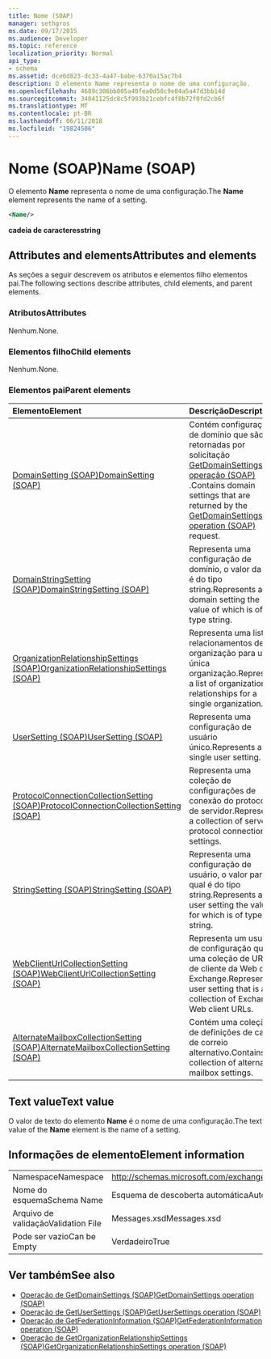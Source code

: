 ```yaml
---
title: Nome (SOAP)
manager: sethgros
ms.date: 09/17/2015
ms.audience: Developer
ms.topic: reference
localization_priority: Normal
api_type:
- schema
ms.assetid: dce6d823-dc33-4a47-babe-6370a15ac7b4
description: O elemento Name representa o nome de uma configuração.
ms.openlocfilehash: 4689c306bb805a40fea0d58c9e04a5a47d3bb14d
ms.sourcegitcommit: 34041125dc8c5f993b21cebfc4f8b72f0fd2cb6f
ms.translationtype: MT
ms.contentlocale: pt-BR
ms.lasthandoff: 06/11/2018
ms.locfileid: "19824506"
---
```

# <a name="name-soap"></a><span data-ttu-id="20186-103">Nome (SOAP)</span><span class="sxs-lookup"><span data-stu-id="20186-103">Name (SOAP)</span></span>

<span data-ttu-id="20186-104">O elemento **Name** representa o nome de uma configuração.</span><span class="sxs-lookup"><span data-stu-id="20186-104">The **Name** element represents the name of a setting.</span></span> 
  
```XML
<Name/>
```

<span data-ttu-id="20186-105">**cadeia de caracteres**</span><span class="sxs-lookup"><span data-stu-id="20186-105">**string**</span></span>

## <a name="attributes-and-elements"></a><span data-ttu-id="20186-106">Attributes and elements</span><span class="sxs-lookup"><span data-stu-id="20186-106">Attributes and elements</span></span>

<span data-ttu-id="20186-107">As seções a seguir descrevem os atributos e elementos filho elementos pai.</span><span class="sxs-lookup"><span data-stu-id="20186-107">The following sections describe attributes, child elements, and parent elements.</span></span>
  
### <a name="attributes"></a><span data-ttu-id="20186-108">Atributos</span><span class="sxs-lookup"><span data-stu-id="20186-108">Attributes</span></span>

<span data-ttu-id="20186-109">Nenhum.</span><span class="sxs-lookup"><span data-stu-id="20186-109">None.</span></span>
  
### <a name="child-elements"></a><span data-ttu-id="20186-110">Elementos filho</span><span class="sxs-lookup"><span data-stu-id="20186-110">Child elements</span></span>

<span data-ttu-id="20186-111">Nenhum.</span><span class="sxs-lookup"><span data-stu-id="20186-111">None.</span></span>
  
### <a name="parent-elements"></a><span data-ttu-id="20186-112">Elementos pai</span><span class="sxs-lookup"><span data-stu-id="20186-112">Parent elements</span></span>

|<span data-ttu-id="20186-113">**Elemento**</span><span class="sxs-lookup"><span data-stu-id="20186-113">**Element**</span></span>|<span data-ttu-id="20186-114">**Descrição**</span><span class="sxs-lookup"><span data-stu-id="20186-114">**Description**</span></span>|
|:-----|:-----|
|[<span data-ttu-id="20186-115">DomainSetting (SOAP)</span><span class="sxs-lookup"><span data-stu-id="20186-115">DomainSetting (SOAP)</span></span>](domainsetting-soap.md) <br/> |<span data-ttu-id="20186-116">Contém configurações de domínio que são retornadas por solicitação [GetDomainSettings operação (SOAP)](getdomainsettings-operation-soap.md) .</span><span class="sxs-lookup"><span data-stu-id="20186-116">Contains domain settings that are returned by the [GetDomainSettings operation (SOAP)](getdomainsettings-operation-soap.md) request.</span></span>  <br/> |
|[<span data-ttu-id="20186-117">DomainStringSetting (SOAP)</span><span class="sxs-lookup"><span data-stu-id="20186-117">DomainStringSetting (SOAP)</span></span>](domainstringsetting-soap.md) <br/> |<span data-ttu-id="20186-118">Representa uma configuração de domínio, o valor da qual é do tipo string.</span><span class="sxs-lookup"><span data-stu-id="20186-118">Represents a domain setting the value of which is of type string.</span></span>  <br/> |
|[<span data-ttu-id="20186-119">OrganizationRelationshipSettings (SOAP)</span><span class="sxs-lookup"><span data-stu-id="20186-119">OrganizationRelationshipSettings (SOAP)</span></span>](organizationrelationshipsettings-soap.md) <br/> |<span data-ttu-id="20186-120">Representa uma lista de relacionamentos de organização para uma única organização.</span><span class="sxs-lookup"><span data-stu-id="20186-120">Represents a list of organization relationships for a single organization.</span></span>  <br/> |
|[<span data-ttu-id="20186-121">UserSetting (SOAP)</span><span class="sxs-lookup"><span data-stu-id="20186-121">UserSetting (SOAP)</span></span>](usersetting-soap.md) <br/> |<span data-ttu-id="20186-122">Representa uma configuração de usuário único.</span><span class="sxs-lookup"><span data-stu-id="20186-122">Represents a single user setting.</span></span>  <br/> |
|[<span data-ttu-id="20186-123">ProtocolConnectionCollectionSetting (SOAP)</span><span class="sxs-lookup"><span data-stu-id="20186-123">ProtocolConnectionCollectionSetting (SOAP)</span></span>](protocolconnectioncollectionsetting-soap.md) <br/> |<span data-ttu-id="20186-124">Representa uma coleção de configurações de conexão do protocolo de servidor.</span><span class="sxs-lookup"><span data-stu-id="20186-124">Represents a collection of server protocol connection settings.</span></span>  <br/> |
|[<span data-ttu-id="20186-125">StringSetting (SOAP)</span><span class="sxs-lookup"><span data-stu-id="20186-125">StringSetting (SOAP)</span></span>](stringsetting-soap.md) <br/> |<span data-ttu-id="20186-126">Representa uma configuração de usuário, o valor para o qual é do tipo string.</span><span class="sxs-lookup"><span data-stu-id="20186-126">Represents a user setting the value for which is of type string.</span></span>  <br/> |
|[<span data-ttu-id="20186-127">WebClientUrlCollectionSetting (SOAP)</span><span class="sxs-lookup"><span data-stu-id="20186-127">WebClientUrlCollectionSetting (SOAP)</span></span>](webclienturlcollectionsetting-soap.md) <br/> |<span data-ttu-id="20186-128">Representa um usuário de configuração que é uma coleção de URLs de cliente da Web do Exchange.</span><span class="sxs-lookup"><span data-stu-id="20186-128">Represents a user setting that is a collection of Exchange Web client URLs.</span></span>  <br/> |
|[<span data-ttu-id="20186-129">AlternateMailboxCollectionSetting (SOAP)</span><span class="sxs-lookup"><span data-stu-id="20186-129">AlternateMailboxCollectionSetting (SOAP)</span></span>](alternatemailboxcollectionsetting-soap.md) <br/> |<span data-ttu-id="20186-130">Contém uma coleção de definições de caixa de correio alternativo.</span><span class="sxs-lookup"><span data-stu-id="20186-130">Contains a collection of alternate mailbox settings.</span></span>  <br/> |
   
## <a name="text-value"></a><span data-ttu-id="20186-131">Text value</span><span class="sxs-lookup"><span data-stu-id="20186-131">Text value</span></span>

<span data-ttu-id="20186-132">O valor de texto do elemento **Name** é o nome de uma configuração.</span><span class="sxs-lookup"><span data-stu-id="20186-132">The text value of the **Name** element is the name of a setting.</span></span> 
  
## <a name="element-information"></a><span data-ttu-id="20186-133">Informações de elemento</span><span class="sxs-lookup"><span data-stu-id="20186-133">Element information</span></span>

|||
|:-----|:-----|
|<span data-ttu-id="20186-134">Namespace</span><span class="sxs-lookup"><span data-stu-id="20186-134">Namespace</span></span>  <br/> |http://schemas.microsoft.com/exchange/2010/Autodiscover  <br/> |
|<span data-ttu-id="20186-135">Nome do esquema</span><span class="sxs-lookup"><span data-stu-id="20186-135">Schema Name</span></span>  <br/> |<span data-ttu-id="20186-136">Esquema de descoberta automática</span><span class="sxs-lookup"><span data-stu-id="20186-136">Autodiscover schema</span></span>  <br/> |
|<span data-ttu-id="20186-137">Arquivo de validação</span><span class="sxs-lookup"><span data-stu-id="20186-137">Validation File</span></span>  <br/> |<span data-ttu-id="20186-138">Messages.xsd</span><span class="sxs-lookup"><span data-stu-id="20186-138">Messages.xsd</span></span>  <br/> |
|<span data-ttu-id="20186-139">Pode ser vazio</span><span class="sxs-lookup"><span data-stu-id="20186-139">Can be Empty</span></span>  <br/> |<span data-ttu-id="20186-140">Verdadeiro</span><span class="sxs-lookup"><span data-stu-id="20186-140">True</span></span>  <br/> |
   
## <a name="see-also"></a><span data-ttu-id="20186-141">Ver também</span><span class="sxs-lookup"><span data-stu-id="20186-141">See also</span></span>

- [<span data-ttu-id="20186-142">Operação de GetDomainSettings (SOAP)</span><span class="sxs-lookup"><span data-stu-id="20186-142">GetDomainSettings operation (SOAP)</span></span>](getdomainsettings-operation-soap.md)
- [<span data-ttu-id="20186-143">Operação de GetUserSettings (SOAP)</span><span class="sxs-lookup"><span data-stu-id="20186-143">GetUserSettings operation (SOAP)</span></span>](getusersettings-operation-soap.md)
- [<span data-ttu-id="20186-144">Operação de GetFederationInformation (SOAP)</span><span class="sxs-lookup"><span data-stu-id="20186-144">GetFederationInformation operation (SOAP)</span></span>](getfederationinformation-operation-soap.md)
- [<span data-ttu-id="20186-145">Operação de GetOrganizationRelationshipSettings (SOAP)</span><span class="sxs-lookup"><span data-stu-id="20186-145">GetOrganizationRelationshipSettings operation (SOAP)</span></span>](getorganizationrelationshipsettings-operation-soap.md)

